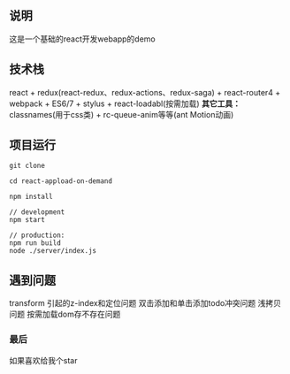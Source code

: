 

## 说明
这是一个基础的react开发webapp的demo
## 技术栈
react + redux(react-redux、redux-actions、redux-saga) + react-router4 + webpack + ES6/7 + stylus + react-loadabl(按需加载)
**其它工具：**
classnames(用于css类) + rc-queue-anim等等(ant Motion动画)
## 项目运行
```
git clone 

cd react-appload-on-demand

npm install

// development
npm start

// production:
npm run build
node ./server/index.js

```
## 遇到问题
transform 引起的z-index和定位问题
双击添加和单击添加todo冲突问题
浅拷贝问题
按需加载dom存不存在问题

### 最后
如果喜欢给我个star
